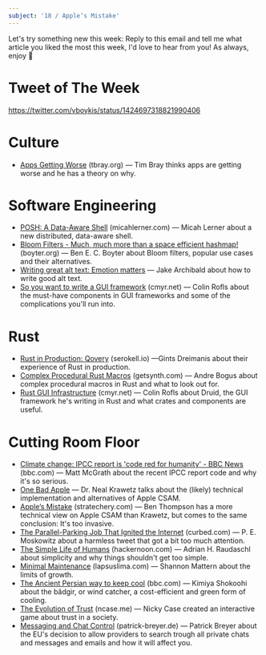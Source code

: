 ```yaml
---
subject: '18 / Apple’s Mistake'
---
```


Let's try something new this week: Reply to this email and tell me what article you liked the most this week, I'd love to hear from you! As always, enjoy 🐬

# Tweet of The Week
https://twitter.com/vboykis/status/1424697318821990406

# Culture
* [Apps Getting Worse](https://www.tbray.org/ongoing/When/202x/2021/08/07/Apps-Get-Worse) (tbray.org) — Tim Bray thinks apps are getting worse and he has a theory on why. 

# Software Engineering
* [POSH: A Data-Aware Shell](https://www.micahlerner.com/2021/08/07/posh-a-data-aware-shell.html) (micahlerner.com) — Micah Lerner about a new distributed, data-aware shell.
* [Bloom Filters - Much, much more than a space efficient hashmap!](https://boyter.org/posts/bloom-filter/) (boyter.org) — Ben E. C. Boyter about Bloom filters, popular use cases and their alternatives.
* [Writing great alt text: Emotion matters](https://jakearchibald.com/2021/great-alt-text/) — Jake Archibald about how to write good alt text.
* [So you want to write a GUI framework](https://www.cmyr.net/blog/gui-framework-ingredients.html) (cmyr.net) — Colin Rofls about the must-have components in GUI frameworks and some of the complications you'll run into.

# Rust
* [Rust in Production: Qovery](https://serokell.io/blog/rust-in-production-qovery) (serokell.io) —Gints Dreimanis about their experience of Rust in production.
* [Complex Procedural Rust Macros](https://www.getsynth.com/docs/blog/2021/08/09/macro) (getsynth.com) — Andre Bogus about complex procedural macros in Rust and what to look out for.
* [Rust GUI Infrastructure](http://www.cmyr.net/blog/rust-gui-infra.html) (cmyr.net) — Colin Rofls about Druid, the GUI framework he's writing in Rust and what crates and components are useful. 

# Cutting Room Floor
* [Climate change: IPCC report is 'code red for humanity' - BBC News](https://www.bbc.com/news/science-environment-58130705) (bbc.com) — Matt McGrath about the recent IPCC report code and why it's so serious.
* [One Bad Apple](https://www.hackerfactor.com/blog/index.php?/archives/929-One-Bad-Apple.html) — Dr. Neal Krawetz talks about the (likely) technical implementation and alternatives of Apple CSAM.
* [Apple’s Mistake](https://stratechery.com/2021/apples-mistake/) (stratechery.com) — Ben Thompson has a more technical view on Apple CSAM than Krawetz, but comes to the same conclusion: It's too invasive.
* [The Parallel-Parking Job That Ignited the Internet](https://www.curbed.com/2021/08/p-e-moskowitz-parallel-parking.html) (curbed.com) — P. E. Moskowitz about a harmless tweet that got a bit too much attention.
* [The Simple Life of Humans](https://hackernoon.com/the-simple-life-of-humans-ff2c33u3) (hackernoon.com) — Adrian H. Raudaschl about simplicity and why things shouldn't get too simple.
* [Minimal Maintenance](https://www.lapsuslima.com/minimal-maintenance) (lapsuslima.com) — Shannon Mattern about the limits of growth.
* [The Ancient Persian way to keep cool](https://www.bbc.com/future/article/20210810-the-ancient-persian-way-to-keep-cool) (bbc.com) — Kimiya Shokoohi about the bâdgir, or wind catcher, a cost-efficient and green form of cooling.
* [The Evolution of Trust](https://ncase.me/trust/) (ncase.me) — Nicky Case created an interactive game about trust in a society.
* [Messaging and Chat Control](https://www.patrick-breyer.de/en/posts/message-screening/) (patrick-breyer.de) — Patrick Breyer about the EU's decision to allow providers to search trough all private chats and messages and emails and how it will affect you.
